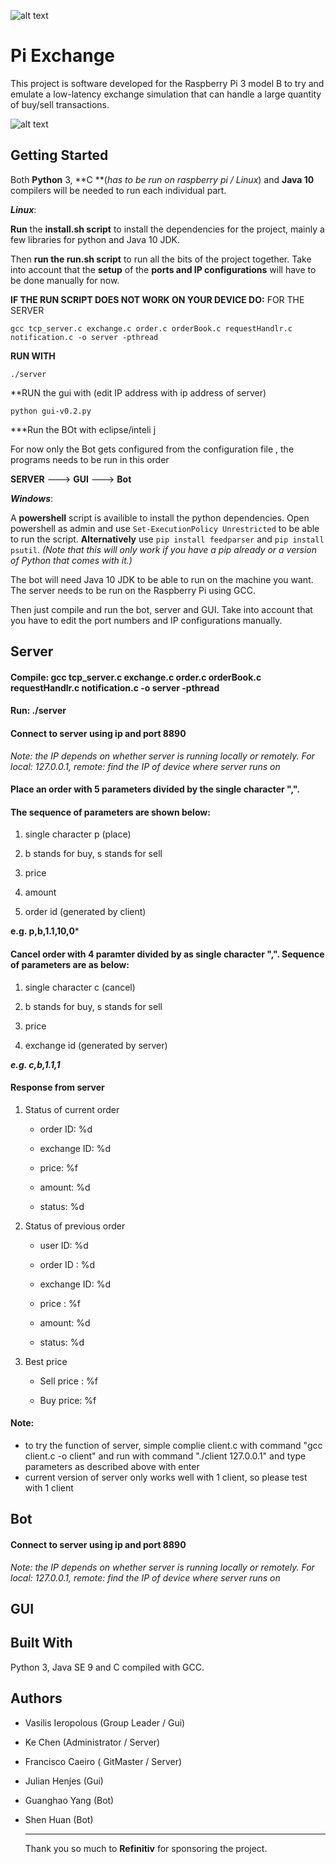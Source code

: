![alt text](https://i.imgur.com/k2kruGl.png "Logo Title Text 1")

# Pi Exchange 

This project is software developed for the Raspberry Pi 3 model B to try and emulate a low-latency exchange simulation that can handle a large quantity of buy/sell transactions. 

![alt text](https://i.imgur.com/6HUZLYM.png "Program Screenshot 1")

Getting Started
------
Both **Python** 3, **C **(*has to be run on raspberry pi / Linux*) and **Java 10** compilers will be needed to run each individual part.

***Linux***: 

**Run** the **install.sh script** to install the dependencies for the project, mainly a few libraries for python and Java 10 JDK. 

Then **run the run.sh script** to run all the bits of the project together. Take into account that the **setup** of the **ports and IP configurations** will have to be done manually for now. 

**IF THE RUN SCRIPT DOES NOT WORK ON YOUR DEVICE DO:**
FOR THE SERVER
```
gcc tcp_server.c exchange.c order.c orderBook.c requestHandlr.c notification.c -o server -pthread
```
**RUN WITH**

```
./server
```

**RUN the gui with (edit IP address with ip address of server) 

```
python gui-v0.2.py
```
***Run the BOt with eclipse/inteli j


For now only the Bot gets configured from the configuration file , the programs needs to be run in this order

**SERVER** ---> **GUI** ---> **Bot** 

***Windows***: 

A **powershell** script is availible to install the python dependencies. Open powershell as admin and use `Set-ExecutionPolicy Unrestricted` to be able to run the script. **Alternatively** use `pip install feedparser` and `pip install psutil`. *(Note that this will only work if you have a pip already or a version of Python that comes with it.)*

The bot will need Java 10 JDK to be able to run on the machine you want. The server needs to be run on the Raspberry Pi using GCC.

Then just compile and run the bot, server and GUI. Take into account that you have to edit the port numbers and IP configurations manually.

Server
------
#### 	Compile: gcc tcp_server.c exchange.c order.c orderBook.c requestHandlr.c notification.c -o server -pthread
#### 	Run: ./server
#### 	Connect to server using ip and port 8890
*Note: the IP depends on whether server is running locally or remotely. For local: 127.0.0.1, remote: find the IP of device where server runs on*
	

#### 	Place an order with 5 parameters divided by the single character ",". 

#### 	The sequence of parameters are shown below:

1. single character p (place)

2. b stands for buy, s stands for sell

3. price

4. amount

5. order id (generated by client)

  

  **e.g. p,b,1.1,10,0***

#### 	Cancel order with 4 paramter divided by as single character ",". Sequence of parameters are as below:
1. single character c (cancel)

2. b stands for buy, s stands for sell

3. price

4. exchange id (generated by server)

  

  ***e.g. c,b,1.1,1***

#### 	Response from server

1. Status of current order

	* order ID: %d
  
	* exchange ID: %d
  
	* price: %f
  
	* amount: %d
  
	* status: %d

2. Status of previous order

	* user ID: %d

	* order ID : %d 

	* exchange ID: %d

	* price : %f 

	* amount: %d 

	* status: %d 

3. Best price

	* Sell price : %f

	* Buy price: %f

   
#### 	Note:
-  to try the function of server, simple complie client.c with command "gcc client.c -o client" and run with command "./client 127.0.0.1" and type parameters as described above with enter
-  current version of server only works well with 1 client, so please test with 1 client



## Bot
#### 	Connect to server using ip and port 8890
*Note: the IP depends on whether server is running locally or remotely. For local: 127.0.0.1, remote: find the IP of device where server runs on*


## GUI



## Built With 

Python 3, Java SE 9 and C compiled with GCC. 



## Authors

- Vasilis Ieropolous (Group Leader / Gui)

- Ke Chen (Administrator / Server)

- Francisco Caeiro ( GitMaster / Server)

- Julian Henjes (Gui)

- Guanghao Yang (Bot)

- Shen Huan (Bot) 

  -----

  Thank you so much to **Refinitiv** for sponsoring the project.
